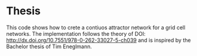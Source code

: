 # Thesis
This code shows how to crete a contiuos attractor network for a grid cell networks. The implementation follows the theory of DOI: http://dx.doi.org/10.7551/978-0-262-33027-5-ch039 and is inspired by the Bachelor thesis of Tim Eneglmann.
